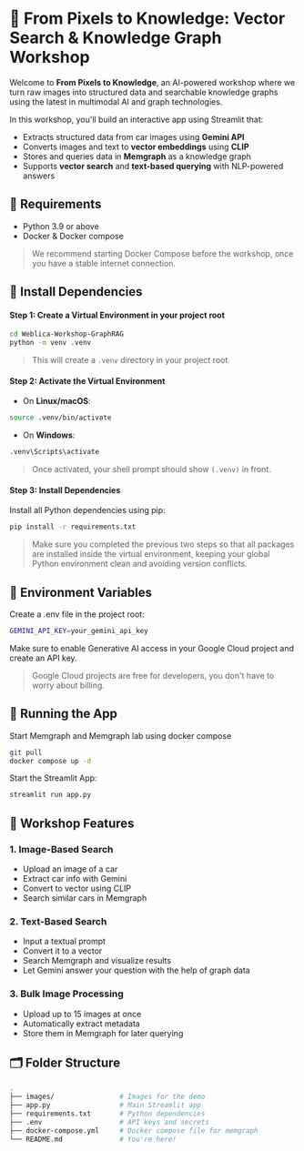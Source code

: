 # 🧠 From Pixels to Knowledge: Vector Search & Knowledge Graph Workshop

Welcome to **From Pixels to Knowledge**, an AI-powered workshop where we turn raw images into structured data and searchable knowledge graphs using the latest in multimodal AI and graph technologies.

In this workshop, you'll build an interactive app using Streamlit that:

- Extracts structured data from car images using **Gemini API**
- Converts images and text to **vector embeddings** using **CLIP**
- Stores and queries data in **Memgraph** as a knowledge graph
- Supports **vector search** and **text-based querying** with NLP-powered answers


## 🔧 Requirements

- Python 3.9 or above
- Docker & Docker compose
> We recommend starting Docker Compose before the workshop, once you have a stable internet connection.

## 🧰 Install Dependencies

#### Step 1: Create a Virtual Environment in your project root
```bash
cd Weblica-Workshop-GraphRAG
python -m venv .venv
```
> This will create a `.venv` directory in your project root.
#### Step 2: Activate the Virtual Environment
- On **Linux/macOS**:
```bash
source .venv/bin/activate
```
- On **Windows**:
```bash
.venv\Scripts\activate
```
> Once activated, your shell prompt should show `(.venv)` in front.
#### Step 3: Install Dependencies
Install all Python dependencies using pip:
```bash
pip install -r requirements.txt
```
> Make sure you completed the previous two steps so that all packages are installed inside the virtual environment, keeping your global Python environment clean and avoiding version conflicts.

## 🔑 Environment Variables
Create a .env file in the project root:
```bash
GEMINI_API_KEY=your_gemini_api_key
```
Make sure to enable Generative AI access in your Google Cloud project and create an API key.
> Google Cloud projects are free for developers, you don't have to worry about billing.

## 🚀 Running the App
Start Memgraph and Memgraph lab using docker compose
```bash
git pull 
docker compose up -d
``` 

Start the Streamlit App:
```bash
streamlit run app.py
```

## 🧠 Workshop Features

### 1. Image-Based Search
- Upload an image of a car
- Extract car info with Gemini
- Convert to vector using CLIP
- Search similar cars in Memgraph

### 2. Text-Based Search
- Input a textual prompt
- Convert it to a vector
- Search Memgraph and visualize results
- Let Gemini answer your question with the help of graph data

### 3. Bulk Image Processing
- Upload up to 15 images at once
- Automatically extract metadata
- Store them in Memgraph for later querying

## 🗂 Folder Structure

```bash
.
├── images/                # Images for the demo
├── app.py                 # Main Streamlit app
├── requirements.txt       # Python dependencies
├── .env                   # API keys and secrets
├── docker-compose.yml     # Docker compose file for memgraph
└── README.md              # You're here!
```
